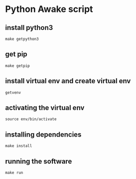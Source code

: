 # Python Awake script

## install python3
```
make getpython3
```

## get pip
```
make getpip
```

## install virtual env and create virtual env
```
getvenv
```

## activating the virtual env
```
source env/bin/activate
```

## installing dependencies
```
make install
```

## running the software
```
make run
```
